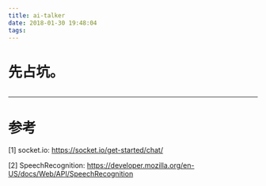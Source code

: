 ```yaml
---
title: ai-talker
date: 2018-01-30 19:48:04
tags:
---
```


# 先占坑。

```bash

```

------
# 参考

[1] socket.io: https://socket.io/get-started/chat/

[2] SpeechRecognition: https://developer.mozilla.org/en-US/docs/Web/API/SpeechRecognition